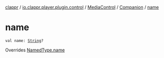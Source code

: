 [clappr](../../../index.md) / [io.clappr.player.plugin.control](../../index.md) / [MediaControl](../index.md) / [Companion](index.md) / [name](./name.md)

# name

`val name: `[`String`](https://kotlinlang.org/api/latest/jvm/stdlib/kotlin/-string/index.html)`?`

Overrides [NamedType.name](../../../io.clappr.player.base/-named-type/name.md)

